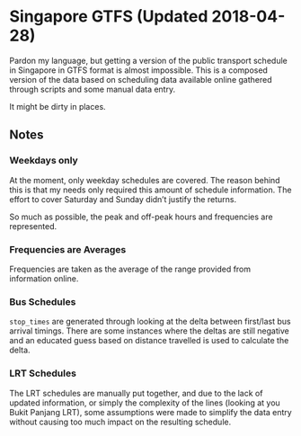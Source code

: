 # Singapore GTFS (Updated 2018-04-28)

Pardon my language, but getting a version of the public transport schedule in Singapore in GTFS format is almost impossible. This is a composed version of the data based on scheduling data available online gathered through scripts and some manual data entry.

It might be dirty in places.

## Notes

### Weekdays only

At the moment, only weekday schedules are covered. The reason behind this is that my needs only required this amount of schedule information. The effort to cover Saturday and Sunday didn’t justify the returns.

So much as possible, the peak and off-peak hours and frequencies are represented.

### Frequencies are Averages

Frequencies are taken as the average of the range provided from information online.

### Bus Schedules

`stop_times` are generated through looking at the delta between first/last bus arrival timings. There are some instances where the deltas are still negative and an educated guess based on distance travelled is used to calculate the delta.

### LRT Schedules

The LRT schedules are manually put together, and due to the lack of updated information, or simply the complexity of the lines (looking at you Bukit Panjang LRT), some assumptions were made to simplify the data entry without causing too much impact on the resulting schedule.
